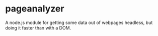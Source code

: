 pageanalyzer
============

A node.js module for getting some data out of webpages headless, but doing it faster than with a DOM.
